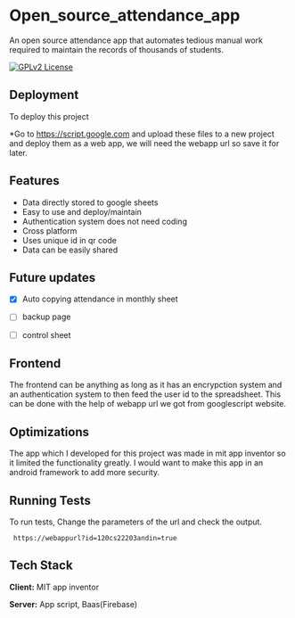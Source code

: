 # Open_source_attendance_app
An open source attendance app that automates tedious manual work required to maintain the records of thousands of students.

[![GPLv2 License](https://img.shields.io/badge/license-GPL%20v2.0-brightgreen)](https://github.com/vaibhav-rm/Open_source_attendance_app/blob/main/LICENSE)

## Deployment

To deploy this project

*Go to https://script.google.com and upload these files to a new project and deploy them as a web app, we will need the webapp url so save it for later.


## Features

- Data directly stored to google sheets
- Easy to use and deploy/maintain
- Authentication system does not need coding
- Cross platform
- Uses unique id in qr code
- Data can be easily shared

## Future updates

- [x] Auto copying attendance in monthly sheet
- [ ] backup page
- [ ] control sheet 


## Frontend

The frontend can be anything as long as it has an encrypction system and an authentication system to then feed the user id to the spreadsheet. This can be done with the help of webapp url we got from googlescript website.
## Optimizations

The app which I developed for this project was made in mit app inventor so it limited the functionality greatly. I would want to make this app in an android framework to add more security.

## Running Tests

To run tests, Change the parameters of the url and check the output.

```url
 https://webappurl?id=120cs22203andin=true
```


## Tech Stack

**Client:** MIT app inventor

**Server:** App script, Baas(Firebase)





